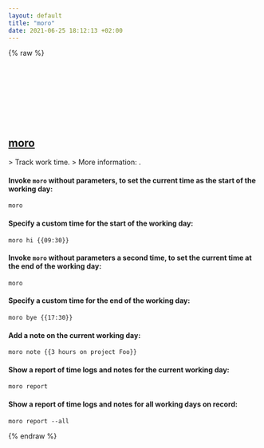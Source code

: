```yaml
---
layout: default
title: "moro"
date: 2021-06-25 18:12:13 +02:00
---
```

{% raw %}
<h2 id="moro">
  <a href="/en/common/moro.html">moro</a> <a href="#moro"><svg class="icon">
    <use href="/assets/images/unicode_sprite.svg#link" />
  </svg></a>
</h2>
> Track work time.
> More information: <https://moro.js.org>.

#### Invoke `moro` without parameters, to set the current time as the start of the working day:
```shell
moro
```
#### Specify a custom time for the start of the working day:
```shell
moro hi {{09:30}}
```
#### Invoke `moro` without parameters a second time, to set the current time at the end of the working day:
```shell
moro
```
#### Specify a custom time for the end of the working day:
```shell
moro bye {{17:30}}
```
#### Add a note on the current working day:
```shell
moro note {{3 hours on project Foo}}
```
#### Show a report of time logs and notes for the current working day:
```shell
moro report
```
#### Show a report of time logs and notes for all working days on record:
```shell
moro report --all
```
{% endraw %}